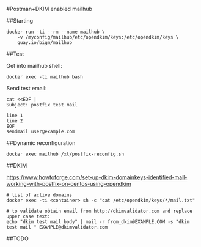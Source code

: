 #Postman+DKIM enabled mailhub

##Starting

    docker run -ti --rm --name mailhub \
        -v /myconfig/mailhub/etc/opendkim/keys:/etc/opendkim/keys \
        quay.io/bigm/mailhub

##Test

Get into mailhub shell:

    docker exec -ti mailhub bash
    
Send test email:

    cat <<EOF |
    Subject: postfix test mail
    
    line 1
    line 2
    EOF
    sendmail user@example.com

##Dynamic reconfiguration

    docker exec mailhub /xt/postfix-reconfig.sh

##DKIM

https://www.howtoforge.com/set-up-dkim-domainkeys-identified-mail-working-with-postfix-on-centos-using-opendkim

    # list of active domains
    docker exec -ti <container> sh -c "cat /etc/opendkim/keys/*/mail.txt"
    
    # to validate obtain email from http://dkimvalidator.com and replace upper case text:  
    echo "dkim test mail body" | mail -r from_dkim@EXAMPLE.COM -s "dkim test mail " EXAMPLE@dkimvalidator.com
  
##TODO  
